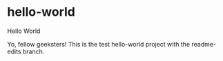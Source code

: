 # hello-world
Hello World

Yo, fellow geeksters!  This is the test hello-world project with the readme-edits branch.
